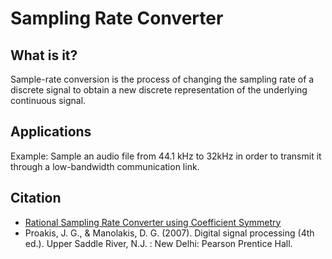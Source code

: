 # Sampling Rate Converter

## What is it?
Sample-rate conversion is the process of changing the sampling rate of a discrete signal to obtain a new discrete representation of the underlying continuous signal.

## Applications
Example: Sample an audio file from 44.1 kHz to 32kHz in order to transmit it through a low-bandwidth communication link.

## Citation
- [Rational Sampling Rate Converter using Coefficient Symmetry](https://pdfs.semanticscholar.org/c98d/c12c3292a2780e5dfe5be8bb22d4298889dd.pdf)
- Proakis, J. G., & Manolakis, D. G. (2007). Digital signal processing (4th ed.). Upper Saddle River, N.J. : New Delhi: Pearson Prentice Hall.

